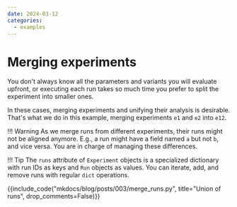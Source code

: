 ```yaml
---
date: 2024-03-12
categories:
  - examples
---
```


# Merging experiments

You don't always know all the parameters and variants you will evaluate upfront,
or executing each run takes so much time you prefer to split the experiment into smaller ones.

In these cases, merging experiments and unifying their analysis is desirable.
That's what we do in this example, merging experiments `e1` and `e2` into `e12`.

!!! Warning
    As we merge runs from different experiments, their runs might not be aligned anymore.
    E.g., a run might have a field named `a` but not `b`, and vice versa.
    You are in charge of managing these differences.
   
!!! Tip
    The `runs` attribute of `Experiment` objects is a specialized dictionary with run IDs as keys and `Run` objects as 
    values. You can iterate, add, and remove runs with regular `dict` operations.


{{include_code("mkdocs/blog/posts/003/merge_runs.py", title="Union of runs", drop_comments=False)}}
